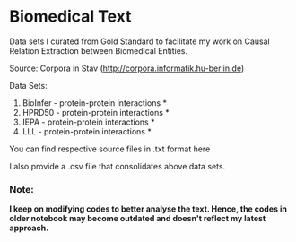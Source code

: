 # Biomedical Text
Data sets I curated from Gold Standard to facilitate my work on Causal Relation Extraction between Biomedical Entities.

Source: Corpora in Stav (http://corpora.informatik.hu-berlin.de)

Data Sets:
1. BioInfer - protein-protein interactions *
2. HPRD50 - protein-protein interactions *
3. IEPA - protein-protein interactions *
4. LLL - protein-protein interactions *

You can find respective source files in .txt format here

I also provide a .csv file that consolidates above data sets.

### Note:

<b>I keep on modifying codes to better analyse the text. Hence, the codes in older notebook may become outdated and doesn't reflect my latest approach.</b>

